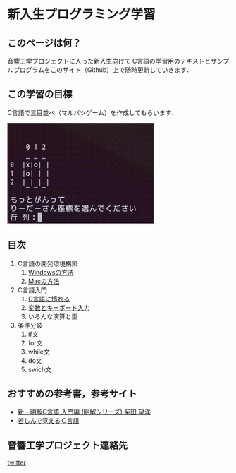 # 新入生プログラミング学習

## このページは何？

音響工学プロジェクトに入った新入生向けて
C言語の学習用のテキストとサンプルプログラムをこのサイト（Github）上で随時更新していきます．

## この学習の目標

C言語で三目並べ（マルバツゲーム）を作成してもらいます．

![goal](goal.gif "三目並べ")

## 目次

1. C言語の開発環境構築
   1. [Windowsの方法](c_setting/windows.md)
   1. [Macの方法](c_setting/mac.md)
1. C言語入門
   1. [C言語に慣れる](/2_1/c_pro01.md)
   1. [変数とキーボード入力](2_2/c_pro02.md)
   1. いろんな演算と型
1. 条件分岐
   1. if文
   1. for文
   1. while文
   1. do文
   1. swich文

## おすすめの参考書，参考サイト

* [新・明解C言語 入門編 (明解シリーズ)   柴田 望洋](https://www.amazon.co.jp/dp/479737702X/ref=cm_sw_r_tw_dp_TGSERK5TFNCC2Z9XE9AD)
* [苦しんで覚えるＣ言語](https://9cguide.appspot.com/)

## 音響工学プロジェクト連絡先

[twitter](https://twitter.com/niigata_onkyo)